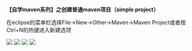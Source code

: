 **【自学maven系列】之创建普通maven项目（simple project）**

在eclipse的菜单栏选择File->New->Other->Maven->Maven Project或者按Ctrl+N的热键进入新建选项



![](http://olo4ewtc9.bkt.clouddn.com/01.png)
![](http://olo4ewtc9.bkt.clouddn.com/02.png)
![](http://olo4ewtc9.bkt.clouddn.com/03.png)
![](http://olo4ewtc9.bkt.clouddn.com/04.png)
